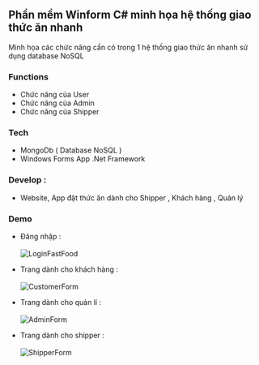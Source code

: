 ## Phần mềm Winform C# minh họa hệ thống giao thức ăn nhanh 
Minh họa các chức năng cần có trong 1 hệ thống giao thức ăn nhanh sử dụng database NoSQL 

### Functions

-  Chức năng của User
-  Chức năng của Admin 
-  Chức năng của Shipper



### Tech
- MongoDb ( Database NoSQL ) 
- Windows Forms App .Net Framework

### Develop : 
- Website, App đặt thức ăn dành cho Shipper , Khách hàng , Quản lý 



### Demo
- Đăng nhập : <br>  <br>
![LoginFastFood](https://github.com/user-attachments/assets/c04b38c5-c5b7-43d9-ab7a-86a761d7fdd5)

- Trang dành cho khách hàng :  <br>  <br>
![CustomerForm](https://github.com/user-attachments/assets/9152de13-35f0-4278-8de7-2307b8f70ffa)

- Trang dành cho quản lí :  <br>  <br>
![AdminForm](https://github.com/user-attachments/assets/23c3ea65-5b96-4c92-826d-3a0f31ae1170)

- Trang dành cho shipper :  <br>  <br>
![ShipperForm](https://github.com/user-attachments/assets/248849cd-3905-4c45-83b0-aaa645b559e8)



